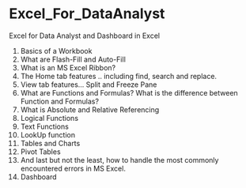 # Excel_For_DataAnalyst
Excel for Data Analyst and Dashboard in Excel
1. Basics of a Workbook 
2. What are Flash-Fill and Auto-Fill
3. What is an MS Excel Ribbon?
4. The Home tab features .. including find, search and replace.
5. View tab features… Split and Freeze Pane 
6. What are Functions and Formulas? What is the difference between Function and Formulas?
7. What is Absolute and Relative Referencing
8. Logical Functions
9. Text Functions
10. LookUp function
11. Tables and Charts
12. Pivot Tables
13. And last but not the least, how to handle the most commonly encountered errors in MS Excel.
14. Dashboard
